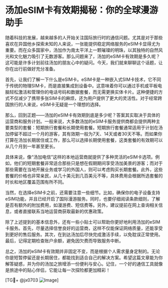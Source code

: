 # 汤加eSIM卡有效期揭秘：你的全球漫游助手

随着科技的发展，越来越多的人开始关注国际旅行时的通信问题。尤其是对于那些喜欢在异国他乡探索未知的人来说，一张能提供稳定网络服务的eSIM卡显得尤为重要。而在众多国家中，汤加作为南太平洋上一颗璀璨的明珠，以其独特的自然风光和文化魅力吸引了无数游客。那么问题来了，汤加的eSIM卡有效期是多久呢？这可能是许多计划前往汤加的朋友心中的疑问。今天，我们就来聊聊这个话题，让你在出行前做好充分准备。

首先，让我们了解一下什么是eSIM卡。eSIM卡是一种嵌入式SIM卡技术，它不同于传统的物理SIM卡，而是直接集成到设备中。这意味着你可以通过手机或平板电脑轻松激活和管理你的电话号码和数据套餐，而无需更换实体卡片。这种便捷的方式不仅减少了携带多张SIM卡的麻烦，还为用户提供了更大的灵活性。对于经常跨国旅行的人来说，eSIM卡无疑是一个理想的选择。

那么，回到正题——汤加的eSIM卡有效期到底是多少呢？答案其实取决于具体的运营商和服务计划。一般来说，大多数汤加的eSIM卡服务提供商都会提供两种主要类型的套餐：短期旅行套餐和长期使用套餐。短期旅行套餐通常适用于计划在汤加停留不超过一个月的游客，其有效期一般为7天、14天或者30天不等。而如果你打算在汤加长期居住或工作，那么可以选择长期使用套餐，这类套餐的有效期可以从几个月到一年甚至更长。

具体来说，像“汤加电信”这样的本地运营商就提供了多种灵活的eSIM卡选项。例如，他们的短期套餐非常适合那些只是想在假期期间享受汤加美景的游客；而对于那些需要在当地开展业务或学习的外国人，则可以考虑购买长期套餐。此外，这些套餐的价格也非常亲民，从几十美元到几百美元不等，具体费用会根据所选套餐的时长和地区覆盖范围有所不同。

当然，在选择eSIM卡之前，还需要注意一些细节。比如，确保你的电子设备支持eSIM功能，并且已经开启了国际漫游服务。同时，也要仔细阅读条款细则，了解是否有额外的附加费用，如漫游费、短信费等。另外，建议提前在网上查询相关信息，或者直接联系当地运营商获取最新的优惠政策。

除了上述提到的基本信息外，还有一些小贴士可以帮助你更好地利用汤加的eSIM卡服务。首先，尽量选择信誉良好的运营商，这样不仅能保证网络质量，还能享受到更好的售后服务。其次，在到达汤加后尽快完成激活手续，以免耽误正常使用。最后，记得定期检查账户余额，避免因欠费而导致服务中断。

总之，汤加的eSIM卡有效期并非固定不变，而是根据个人需求量身定制的。无论你是短暂停留还是长期居住，都能找到适合自己的解决方案。希望这篇文章能为你解答疑惑，并为你的汤加之旅增添一份便利与安心。记住，一个好的通信工具就像是旅途中的贴心伴侣，它能让每一次探险都更加精彩！

[TG💪+ @jx0703 ![Image](https://github.com/user-attachments/assets/dbca1d08-cadb-493c-b0ec-ad6f7a83f270)]